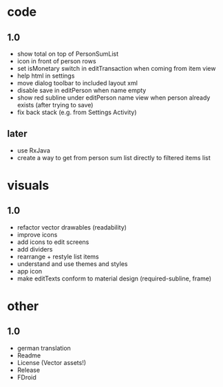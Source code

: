 # code
## 1.0
- show total on top of PersonSumList
- icon in front of person rows
- set isMonetary switch in editTransaction when coming from item view
- help html in settings
- move dialog toolbar to included layout xml
- disable save in editPerson when name empty
- show red subline under editPerson name view when person already exists (after trying to save)
- fix back stack (e.g. from Settings Activity)
## later
- use RxJava
- create a way to get from person sum list directly to filtered items list

# visuals
## 1.0
- refactor vector drawables (readability)
- improve icons
- add icons to edit screens
- add dividers
- rearrange + restyle list items
- understand and use themes and styles
- app icon
- make editTexts conform to material design (required-subline, frame)

# other
## 1.0
- german translation
- Readme
- License (Vector assets!)
- Release 
- FDroid
